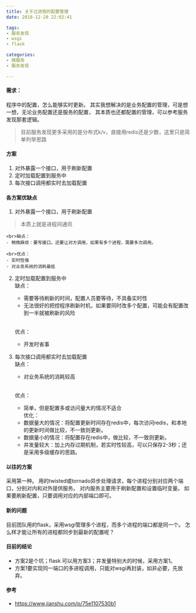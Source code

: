 ```yaml
---
title: 关于过进程的配置管理
date: 2018-12-20 22:02:41

tags:
- 服务发现
- wsgi
- flask

categories:
- 微服务
- 服务发现

---
```


#### 需求：
程序中的配置，怎么能够实时更新。
其实我想解决的是业务配置的管理，可是想一想，无论业务配置还是服务的配置，
其本质也还都配置的管理，可以参考服务发现那套逻辑。
> 目前服务发现更多采用的是分布式k/v，直接用redis还是少数，这里只是简单列举思路

#### 方案
1. 对外暴露一个接口，用于刷新配置
2. 定时加载配置到服务中
3. 每次接口调用都实时去加载配置

#### 各方案优缺点
1. 对外暴露一个接口，用于刷新配置
> 本质上就是进程间通讯

    <br>缺点：
    - 稍微麻烦：要写接口，还要让对方调用，如果有多个进程，需要多次调用。

    <br>优点：
    - 实时性强
    - 对业务系统的消耗最低
2. 定时加载配置到服务中 
    <br>缺点：
    - 需要等待刷新的时间，配置人员要等待，不具备实时性
    - 无法很好的把控程序刷新时机，如果要同时改多个配置，可能会有配置改到一半就被刷新的风险

    <br>优点：
    - 开发时省事
3. 每次接口调用都实时去加载配置
    <br>缺点：
    - 对业务系统的消耗较高

    <br>优点：

    - 简单，但是配置多或访问量大的情况不适合
    <br>优化：
    - 数据量大的情况：将配置更新时间存在redis中，每次访问redis，和本地的更新时间做比较，不一致则更新。
    - 数据量小的情况：将配置存在redis中，做比较，不一致则更新。
    - 并发量较大：加上内存过期机制，若实时性较高，可以只保存2-3秒；还是采用多级缓存的思路。


#### 以往的方案
采用第一种。
用的twisted或tornado异步处理请求，每个进程分别对应两个端口，分别对内和对外提供服务。
对内服务主要用于刷新配置和设置临时变量。
如果要刷新配置，只要调用对应的内部端口即可。

#### 新的问题
目前团队用的flask，采用wsgi管理多个进程，而多个进程的端口都是同一个。
怎么样才能让所有的进程都同步到最新的配置呢？

#### 目前的结论
- 方案2是个坑；flask 可以用方案3；并发量特别大的时候，采用方案1。
- 方案1要实现同一端口的多进程调用，只能对wsgi再封装，如非必要，先放弃。


#### 参考
- https://www.jianshu.com/p/75e1107530b1